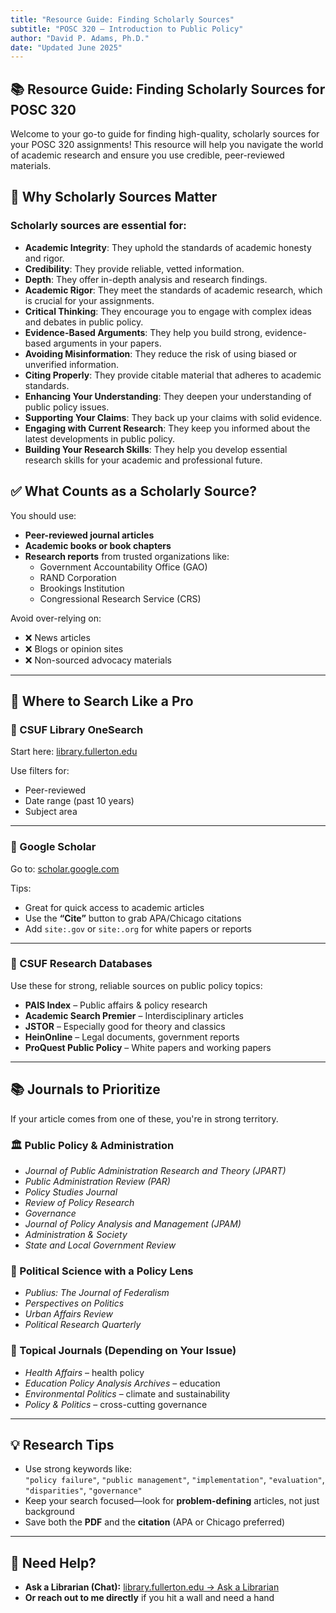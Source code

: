 ```yaml
---
title: "Resource Guide: Finding Scholarly Sources"
subtitle: "POSC 320 – Introduction to Public Policy"
author: "David P. Adams, Ph.D."
date: "Updated June 2025"
---
```

## 📚 Resource Guide: Finding Scholarly Sources for POSC 320

Welcome to your go-to guide for finding high-quality, scholarly sources for your POSC 320 assignments! This resource will help you navigate the world of academic research and ensure you use credible, peer-reviewed materials.

## 🎯 Why Scholarly Sources Matter

### Scholarly sources are essential for:

- **Academic Integrity**: They uphold the standards of academic honesty and rigor.
- **Credibility**: They provide reliable, vetted information.
- **Depth**: They offer in-depth analysis and research findings.
- **Academic Rigor**: They meet the standards of academic research, which is crucial for your assignments.
- **Critical Thinking**: They encourage you to engage with complex ideas and debates in public policy.
- **Evidence-Based Arguments**: They help you build strong, evidence-based arguments in your papers.
- **Avoiding Misinformation**: They reduce the risk of using biased or unverified information.
- **Citing Properly**: They provide citable material that adheres to academic standards.
- **Enhancing Your Understanding**: They deepen your understanding of public policy issues.
- **Supporting Your Claims**: They back up your claims with solid evidence.
- **Engaging with Current Research**: They keep you informed about the latest developments in public policy.
- **Building Your Research Skills**: They help you develop essential research skills for your academic and professional future.

## ✅ What Counts as a Scholarly Source?

You should use:

- **Peer-reviewed journal articles**
- **Academic books or book chapters**
- **Research reports** from trusted organizations like:
  - Government Accountability Office (GAO)
  - RAND Corporation
  - Brookings Institution
  - Congressional Research Service (CRS)

Avoid over-relying on:

- ❌ News articles
- ❌ Blogs or opinion sites
- ❌ Non-sourced advocacy materials

---

## 🧭 Where to Search Like a Pro

### 🔎 CSUF Library OneSearch

Start here: [library.fullerton.edu](https://library.fullerton.edu)

Use filters for:

- Peer-reviewed
- Date range (past 10 years)
- Subject area

---

### 🔎 Google Scholar

Go to: [scholar.google.com](https://scholar.google.com)

Tips:

- Great for quick access to academic articles
- Use the **“Cite”** button to grab APA/Chicago citations
- Add `site:.gov` or `site:.org` for white papers or reports

---

### 🔎 CSUF Research Databases

Use these for strong, reliable sources on public policy topics:

- **PAIS Index** – Public affairs & policy research  
- **Academic Search Premier** – Interdisciplinary articles  
- **JSTOR** – Especially good for theory and classics  
- **HeinOnline** – Legal documents, government reports  
- **ProQuest Public Policy** – White papers and working papers  

---

## 📚 Journals to Prioritize

If your article comes from one of these, you're in strong territory.

### 🏛 Public Policy & Administration

- *Journal of Public Administration Research and Theory (JPART)*
- *Public Administration Review (PAR)*
- *Policy Studies Journal*
- *Review of Policy Research*
- *Governance*
- *Journal of Policy Analysis and Management (JPAM)*
- *Administration & Society*
- *State and Local Government Review*

### 🧭 Political Science with a Policy Lens

- *Publius: The Journal of Federalism*
- *Perspectives on Politics*
- *Urban Affairs Review*
- *Political Research Quarterly*

### 🎯 Topical Journals (Depending on Your Issue)

- *Health Affairs* – health policy  
- *Education Policy Analysis Archives* – education  
- *Environmental Politics* – climate and sustainability  
- *Policy & Politics* – cross-cutting governance

---

## 💡 Research Tips

- Use strong keywords like:  
  `"policy failure"`, `"public management"`, `"implementation"`, `"evaluation"`, `"disparities"`, `"governance"`
- Keep your search focused—look for **problem-defining** articles, not just background
- Save both the **PDF** and the **citation** (APA or Chicago preferred)

---

## 🤝 Need Help?

- **Ask a Librarian (Chat):** [library.fullerton.edu → Ask a Librarian](https://library.fullerton.edu/services/research.php)
- **Or reach out to me directly** if you hit a wall and need a hand
